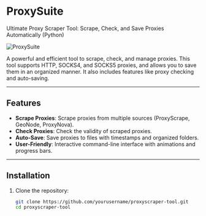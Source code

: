 # ProxySuite

Ultimate Proxy Scraper Tool: Scrape, Check, and Save Proxies Automatically (Python)

![ProxySuite](https://cdn.discordapp.com/attachments/1297285617264234590/1347390941861773333/image.png?ex=67cba719&is=67ca5599&hm=b41bc481a459509fb0baa2b9441d42442212e849bd0735d83703ceb52f17bbd3&)

A powerful and efficient tool to scrape, check, and manage proxies. This tool supports HTTP, SOCKS4, and SOCKS5 proxies, and allows you to save them in an organized manner. It also includes features like proxy checking and auto-saving.

---

## Features

- **Scrape Proxies**: Scrape proxies from multiple sources (ProxyScrape, GeoNode, ProxyNova).
- **Check Proxies**: Check the validity of scraped proxies.
- **Auto-Save**: Save proxies to files with timestamps and organized folders.
- **User-Friendly**: Interactive command-line interface with animations and progress bars.

---

## Installation

1. Clone the repository:
   ```bash
   git clone https://github.com/yourusername/proxyscraper-tool.git
   cd proxyscraper-tool

